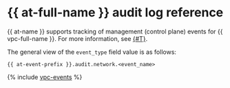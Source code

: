 # {{ at-full-name }} audit log reference

{{ at-name }} supports tracking of management (control plane) events for {{ vpc-full-name }}. For more information, see [{#T}](../audit-trails/concepts/format.md).

The general view of the `event_type` field value is as follows:

```text
{{ at-event-prefix }}.audit.network.<event_name>
```

{% include [vpc-events](../_includes/audit-trails/events/vpc-events.md) %}